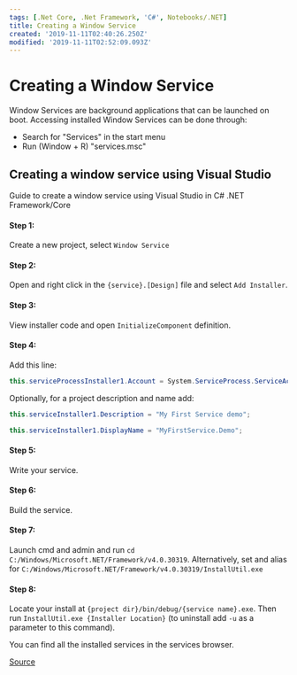 ```yaml
---
tags: [.Net Core, .Net Framework, 'C#', Notebooks/.NET]
title: Creating a Window Service
created: '2019-11-11T02:40:26.250Z'
modified: '2019-11-11T02:52:09.093Z'
---
```


# Creating a Window Service

Window Services are background applications that can be launched on boot.
Accessing installed Window Services can be done through:
- Search for "Services" in the start menu
- Run (Window + R) "services.msc"

## Creating a window service using Visual Studio
Guide to create a window service using Visual Studio in C# .NET Framework/Core

#### Step 1:
Create a new project, select `Window Service`

#### Step 2:
Open and right click in the `{service}.[Design]` file and select `Add Installer`.

#### Step 3:
View installer code and open `InitializeComponent` definition.

#### Step 4:
Add this line:
```cs
this.serviceProcessInstaller1.Account = System.ServiceProcess.ServiceAccount.LocalSystem;
```
Optionally, for a project description and name add:
```cs
this.serviceInstaller1.Description = "My First Service demo";  

this.serviceInstaller1.DisplayName = "MyFirstService.Demo";
```

#### Step 5:
Write your service.

#### Step 6:
Build the service.

#### Step 7:
Launch cmd and admin and run `cd C:/Windows/Microsoft.NET/Framework/v4.0.30319`.
Alternatively, set and alias for `C:/Windows/Microsoft.NET/Framework/v4.0.30319/InstallUtil.exe`

#### Step 8:
Locate your install at `{project dir}/bin/debug/{service name}.exe`.
Then run `InstallUtil.exe {Installer Location}` (to uninstall add `-u` as a parameter to this command).

You can find all the installed services in the services browser.

[Source](https://dzone.com/articles/create-windows-services-in-c)
